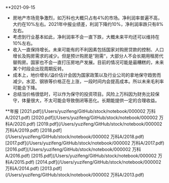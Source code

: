 **2021-09-15
* 房地产市场竞争激烈，如万科也大概只占有4%的市场。净利润率普遍不高，大约在10%左右。2021年中报业绩差，利润下降约10%，净利润率跌只有8%左右。
* 考虑到行业基本如此，净利润率不会一直下跌，大概未来平均还可以维持在10%左右。
* 收入一直保持增长。未来可能有的不利因素包括国家对购房贷款的控制、人口增长及购房需求的减少。但是预计购房是”刚需“，大部分人不会长期用租房代替购房。国家也不会一直打压房地产发展。目前的情况可能是最糟糕的，未来某个时段会出现周期反转。
* 成本上，地价增长/溢价估计会因为国家政策以及行业公司的拿地保守趋势而减少。水泥、钢铁等价格正在上涨，一段时间内会提高成本。所以未来毛利率可能会下降。
* 总结当价格很低时，可以作为保守的投资项目。风险上万科因为财务比较保守，体量很大，不太可能会导致倒闭等恶化。长期能提供一定的合理收益。

**年报
[2021.pdf](/Users/yuzifeng/GitHub/stock/notebook/000002 万科A/2021.pdf)
[2020.pdf](/Users/yuzifeng/GitHub/stock/notebook/000002 万科A/2020.pdf)
[2019.pdf](/Users/yuzifeng/GitHub/stock/notebook/000002 万科A/2019.pdf)
[2018.pdf](/Users/yuzifeng/GitHub/stock/notebook/000002 万科A/2018.pdf)
[2017.pdf](/Users/yuzifeng/GitHub/stock/notebook/000002 万科A/2017.pdf)
[2016.pdf](/Users/yuzifeng/GitHub/stock/notebook/000002 万科A/2016.pdf)
[2015.pdf](/Users/yuzifeng/GitHub/stock/notebook/000002 万科A/2015.pdf)
[2014.pdf](/Users/yuzifeng/GitHub/stock/notebook/000002 万科A/2014.pdf)
[2013.pdf](/Users/yuzifeng/GitHub/stock/notebook/000002 万科A/2013.pdf)
